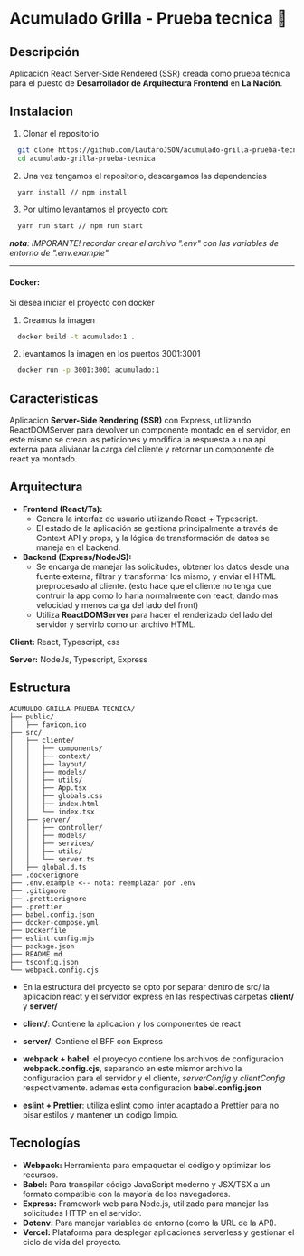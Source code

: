 # Acumulado Grilla - Prueba tecnica 🤺

## Descripción

Aplicación React Server-Side Rendered (SSR) creada como prueba técnica para el puesto de **Desarrollador de Arquitectura Frontend** en **La Nación**.

## Instalacion

1. Clonar el repositorio

```bash
  git clone https://github.com/LautaroJSON/acumulado-grilla-prueba-tecnica.git
  cd acumulado-grilla-prueba-tecnica
```

2. Una vez tengamos el repositorio, descargamos las dependencias

```bash
  yarn install // npm install
```

3. Por ultimo levantamos el proyecto con:

```bash
  yarn run start // npm run start
```

_**nota**: IMPORANTE! recordar crear el archivo ".env" con las variables de entorno de ".env.example"_

---

#### Docker:

Si desea iniciar el proyecto con docker

1. Creamos la imagen

```bash
  docker build -t acumulado:1 .
```

2. levantamos la imagen en los puertos 3001:3001

```bash
  docker run -p 3001:3001 acumulado:1
```

## Caracteristicas

Aplicacion **Server-Side Rendering (SSR)** con Express, utilizando ReactDOMServer para devolver un componente montado en el servidor, en este mismo se crean las peticiones y modifica la respuesta a una api externa para alivianar la carga del cliente y retornar un componente de react ya montado.

## Arquitectura

- **Frontend (React/Ts):**
  - Genera la interfaz de usuario utilizando React + Typescript.
  - El estado de la aplicación se gestiona principalmente a través de Context API y props, y la lógica de transformación de datos se maneja en el backend.
- **Backend (Express/NodeJS):**
  - Se encarga de manejar las solicitudes, obtener los datos desde una fuente externa, filtrar y transformar los mismo, y enviar el HTML preprocesado al cliente. (esto hace que el cliente no tenga que contruir la app como lo haria normalmente con react, dando mas velocidad y menos carga del lado del front)
  - Utiliza **ReactDOMServer** para hacer el renderizado del lado del servidor y servirlo como un archivo HTML.

**Client:** React, Typescript, css

**Server:** NodeJs, Typescript, Express

## Estructura

    ACUMULDO-GRILLA-PRUEBA-TECNICA/
    ├── public/
    │   ├── favicon.ico
    ├── src/
    │   ├── cliente/
    │   │   ├── components/
    │   │   ├── context/
    │   │   ├── layout/
    │   │   ├── models/
    │   │   ├── utils/
    │   │   ├── App.tsx
    │   │   ├── globals.css
    │   │   ├── index.html
    │   │   └── index.tsx
    │   ├── server/
    │   │   ├── controller/
    │   │   ├── models/
    │   │   ├── services/
    │   │   ├── utils/
    │   │   └── server.ts
    │   ├── global.d.ts
    ├── .dockerignore
    ├── .env.example <-- nota: reemplazar por .env
    ├── .gitignore
    ├── .prettierignore
    ├── .prettier
    ├── babel.config.json
    ├── docker-compose.yml
    ├── Dockerfile
    ├── eslint.config.mjs
    ├── package.json
    ├── README.md
    ├── tsconfig.json
    └── webpack.config.cjs

- En la estructura del proyecto se opto por separar dentro de src/ la aplicacion react y el servidor express en las respectivas carpetas **client/** y **server/**

- **client/**: Contiene la aplicacion y los componentes de react
- **server/**: Contiene el BFF con Express

- **webpack + babel**: el proyecyo contiene los archivos de configuracion **webpack.config.cjs**, separando en este mismor archivo la configuracion para el servidor y el cliente, _serverConfig_ y _clientConfig_ respectivamente. ademas esta configuracion **babel.config.json**

- **eslint + Prettier**: utiliza eslint como linter adaptado a Prettier para no pisar estilos y mantener un codigo limpio.

## Tecnologías

- **Webpack:** Herramienta para empaquetar el código y optimizar los recursos.
- **Babel:** Para transpilar código JavaScript moderno y JSX/TSX a un formato compatible con la mayoría de los navegadores.
- **Express:** Framework web para Node.js, utilizado para manejar las solicitudes HTTP en el servidor.
- **Dotenv:** Para manejar variables de entorno (como la URL de la API).
- **Vercel:** Plataforma para desplegar aplicaciones serverless y gestionar el ciclo de vida del proyecto.
